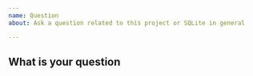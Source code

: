 ```yaml
---
name: Question
about: Ask a question related to this project or SQLite in general

---
```


<!--
Thanks for coming here to ask a question. :)

Before asking your question, please make sure you have searched for an existing similar question in the project Issues and Wiki.
-->

What is your question
-----------------------
